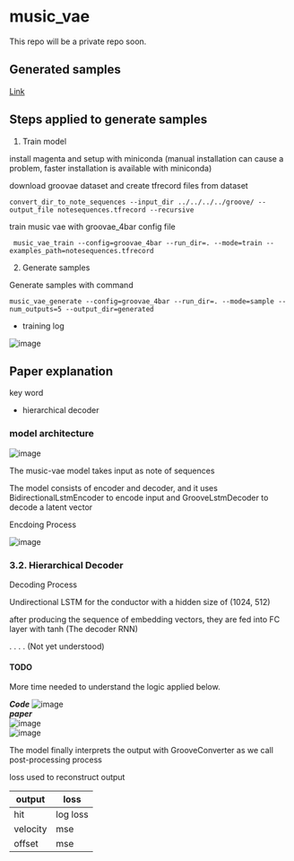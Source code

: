 # music_vae
This repo will be a private repo soon.

## Generated samples 

[Link](https://drive.google.com/drive/u/0/folders/1NQhCvPxb7QhGgl9laX_HUkImlCuVGL3t)


## Steps applied to generate samples

1. Train model 

install magenta and setup with miniconda (manual installation can cause a problem, faster installation is available with miniconda)

download groovae dataset and create tfrecord files from dataset
```
convert_dir_to_note_sequences --input_dir ../../../../groove/ --output_file notesequences.tfrecord --recursive
```

train music vae with groovae_4bar config file
```
 music_vae_train --config=groovae_4bar --run_dir=. --mode=train --examples_path=notesequences.tfrecord
```

2. Generate samples

Generate samples with command

```
music_vae_generate --config=groovae_4bar --run_dir=. --mode=sample --num_outputs=5 --output_dir=generated
```
- training log

![image](https://user-images.githubusercontent.com/79894531/212575965-cf64e805-2bd3-413e-aaf2-0867c02bda74.png)

## Paper explanation

key word

- hierarchical decoder

### model architecture

![image](https://user-images.githubusercontent.com/79894531/212577791-8259bc08-ca7b-4bee-bc19-0e5921472b70.png)


The music-vae model takes input as note of sequences

The model consists of encoder and decoder, and it uses BidirectionalLstmEncoder to encode input and GrooveLstmDecoder to decode a latent vector

Encdoing Process

![image](https://user-images.githubusercontent.com/79894531/212577403-62d9c9a0-d703-4697-a9e5-484235b7eaf1.png)

### 3.2. Hierarchical Decoder

Decoding Process

Undirectional LSTM for the conductor with a hidden size of (1024, 512)

after producing the sequence of embedding vectors, they are fed into FC layer with tanh (The decoder RNN) 

. . . . (Not yet understood)

#### TODO 

More time needed to understand the logic applied below.

***Code***
![image](https://user-images.githubusercontent.com/79894531/212578933-6f51ea57-dff5-4a36-8a1e-6a8b85ad62b4.png)  
***paper***  
![image](https://user-images.githubusercontent.com/79894531/212579210-8f71b1ca-d1cb-450c-b8d8-1a3efb58ce98.png)  
![image](https://user-images.githubusercontent.com/79894531/212579196-480ea028-fb7a-4de2-be30-a4c2f69c8f32.png)  






The model finally interprets the output with GrooveConverter as we call post-processing process

loss used to reconstruct output 

|output|loss|
|---|---|
|hit|log loss|
|velocity|mse|
|offset|mse|
